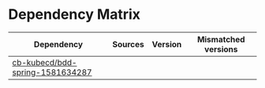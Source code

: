 # Dependency Matrix

Dependency | Sources | Version | Mismatched versions
---------- | ------- | ------- | -------------------
[cb-kubecd/bdd-spring-1581634287](https://github.com/cb-kubecd/bdd-spring-1581634287.git) |  | []() | 

